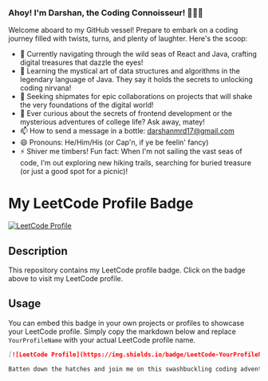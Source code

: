 ### Ahoy! I'm Darshan, the Coding Connoisseur! 👨‍💻✨

Welcome aboard to my GitHub vessel! Prepare to embark on a coding journey filled with twists, turns, and plenty of laughter. Here's the scoop:

- 🔭 Currently navigating through the wild seas of React and Java, crafting digital treasures that dazzle the eyes!
- 🌱 Learning the mystical art of data structures and algorithms in the legendary language of Java. They say it holds the secrets to unlocking coding nirvana!
- 👯 Seeking shipmates for epic collaborations on projects that will shake the very foundations of the digital world!
- 💬 Ever curious about the secrets of frontend development or the mysterious adventures of college life? Ask away, matey!
- 📫 How to send a message in a bottle: [darshanmrd17@gmail.com](mailto:darshanmrd17@gmail.com)
- 😄 Pronouns: He/Him/His (or Cap'n, if ye be feelin' fancy)
- ⚡ Shiver me timbers! Fun fact: When I'm not sailing the vast seas of code, I'm out exploring new hiking trails, searching for buried treasure (or just a good spot for a picnic)!
# My LeetCode Profile Badge

[![LeetCode Profile](https://img.shields.io/badge/DARSHANm17?style=flat&logo=leetcode)](https://leetcode.com/DARSHANm17/)

## Description

This repository contains my LeetCode profile badge. Click on the badge above to visit my LeetCode profile.

## Usage

You can embed this badge in your own projects or profiles to showcase your LeetCode profile. Simply copy the markdown below and replace `YourProfileName` with your actual LeetCode profile name.

```markdown
[![LeetCode Profile](https://img.shields.io/badge/LeetCode-YourProfileName-blue?style=flat&logo=leetcode)](https://leetcode.com/YourProfileName/)

Batten down the hatches and join me on this swashbuckling coding adventure! Arrr!
